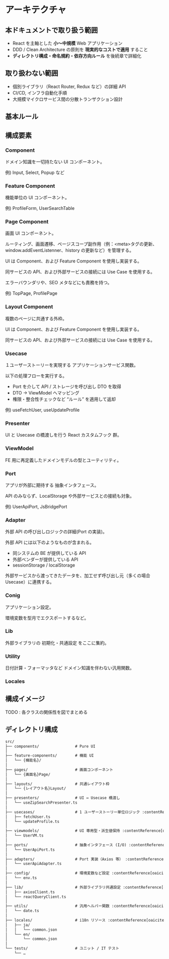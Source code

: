 # アーキテクチャ

## 本ドキュメントで取り扱う範囲

- React を主軸とした **小〜中規模** Web アプリケーション
- DDD / Clean Architecture の原則を **現実的なコストで適用** すること
- **ディレクトリ構成・命名規約・依存方向ルール** を後続章で詳細化

## 取り扱わない範囲

- 個別ライブラリ（React Router, Redux など）の詳細 API
- CI/CD, インフラ自動化手順
- 大規模マイクロサービス間の分散トランザクション設計

## 基本ルール

## 構成要素

### Component

ドメイン知識を一切持たない UI コンポーネント。

例) Input, Select, Popup など

### Feature Component

機能単位の UI コンポーネント。

例) ProfileForm, UserSearchTable

### Page Component

画面 UI コンポーネント。

ルーティング、画面遷移、ページスコープ副作用（例：\<meta\>タグの更新、window.addEventListenner、history の更新など）を管理する。

UI は Component、および Feature Component を使用し実装する。

同サービスの API、および外部サービスの接続には Use Case を使用する。

エラーバウンダリや、SEO メタなどにも責務を持つ。

例) TopPage, ProfilePage

### Layout Component

複数のページに共通する外枠。

UI は Component、および Feature Component を使用し実装する。

同サービスの API、および外部サービスの接続には Use Case を使用する。

### Usecase

１ユーザーストーリーを実現する アプリケーションサービス関数。

以下の処理フローを実行する。

- Port を介して API / ストレージを呼び出し DTO を取得
- DTO → ViewModel へマッピング
- 権限・整合性チェックなど “ルール” を適用して返却

例) useFetchUser, useUpdateProfile

### Presenter

UI と Usecase の橋渡しを行う React カスタムフック 群。

### ViewModel

FE 用に再定義したドメインモデルの型とユーティリティ。

### Port

アプリが外部に期待する 抽象インタフェース。

API のみならず、LocalStorage や外部サービスとの接続も対象。

例) UserApiPort, JsBridgePort

### Adapter

外部 API の呼び出しロジックの詳細(Port の実装)。

外部 API には以下のようなものが含まれる。

- 同システムの BE が提供している API
- 外部ベンダーが提供している API
- sessionStorage / localStorage

外部サービスから渡ってきたデータを、加工せず呼び出し元（多くの場合 Usecase）に連携する。

### Conig

アプリケーション設定。

環境変数を型月でエクスポートするなど。

### Lib

外部ライブラリの 初期化・共通設定 をここに集約。

### Utility

日付計算・フォーマッタなど ドメイン知識を伴わない汎用関数。

### Locales

## 構成イメージ

TODO : 各クラスの関係性を図でまとめる

## ディレクトリ構成

```txt
src/
├── components/                # Pure UI
│
├── feature-components/        # 機能 UI
│   └── {機能名}/
│
├── pages/                     # 画面コンポーネント
│   └── {画面名}Page/
│
├── layouts/                   # 共通レイアウト枠
│   └── {レイアウト名}Layout/
│
├── presenters/                # UI ↔ Usecase 橋渡し
│   └── useZipSearchPresenter.ts
│
├── usecases/                  # 1 ユーザーストーリー単位ロジック :contentReference[oaicite:19]{index=19}
│   ├── fetchUser.ts
│   └── updateProfile.ts
│
├── viewmodels/                # UI 専用型・派生値保持 :contentReference[oaicite:20]{index=20}
│   └── UserVM.ts
│
├── ports/                     # 抽象インタフェース (I/O) :contentReference[oaicite:21]{index=21}
│   └── UserApiPort.ts
│
├── adapters/                  # Port 実装（Axios 等） :contentReference[oaicite:22]{index=22}
│   └── userApiAdapter.ts
│
├── config/                    # 環境変数など設定 :contentReference[oaicite:23]{index=23}
│   └── env.ts
│
├── lib/                       # 外部ライブラリ共通設定 :contentReference[oaicite:24]{index=24}
│   ├── axiosClient.ts
│   └── reactQueryClient.ts
│
├── utils/                     # 汎用ヘルパー関数 :contentReference[oaicite:25]{index=25}
│   └── date.ts
│
├── locales/                   # i18n リソース :contentReference[oaicite:26]{index=26}
│   ├── ja/
│   │   └── common.json
│   └── en/
│       └── common.json
│
└── tests/                     # ユニット / IT テスト
    └── …

```
